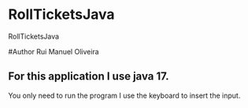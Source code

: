 # RollTicketsJava
RollTicketsJava

#Author
Rui Manuel Oliveira

## For this application I use java 17.
You only need to run the program I use the keyboard to insert the input.
